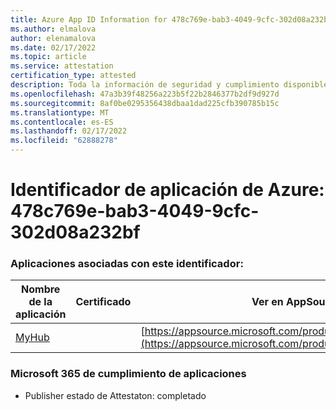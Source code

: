 ```yaml
---
title: Azure App ID Information for 478c769e-bab3-4049-9cfc-302d08a232bf
ms.author: elmalova
author: elenamalova
ms.date: 02/17/2022
ms.topic: article
ms.service: attestation
certification_type: attested
description: Toda la información de seguridad y cumplimiento disponible para 478c769e-bab3-4049-9cfc-302d08a232bf.
ms.openlocfilehash: 47a3b39f48256a223b5f22b2846377b2df9d927d
ms.sourcegitcommit: 8af0be0295356438dbaa1dad225cfb390785b15c
ms.translationtype: MT
ms.contentlocale: es-ES
ms.lasthandoff: 02/17/2022
ms.locfileid: "62888278"
---
```

# <a name="azure-app-id-478c769e-bab3-4049-9cfc-302d08a232bf"></a>Identificador de aplicación de Azure: 478c769e-bab3-4049-9cfc-302d08a232bf


### <a name="apps-associated-with-this-id"></a>Aplicaciones asociadas con este identificador:
| **Nombre de la aplicación** | **Certificado** | **Ver en AppSource** |
|--------------|---------------|-----------------------|
| [MyHub](https://docs.microsoft.com/microsoft-365-app-certification/forward/WA200000726) |  | [https://appsource.microsoft.com/product/office/WA200000726](https://appsource.microsoft.com/product/office/WA200000726) |

### <a name="microsoft-365-app-compliance-status"></a>Microsoft 365 de cumplimiento de aplicaciones
- Publisher estado de Attestaton: completado
